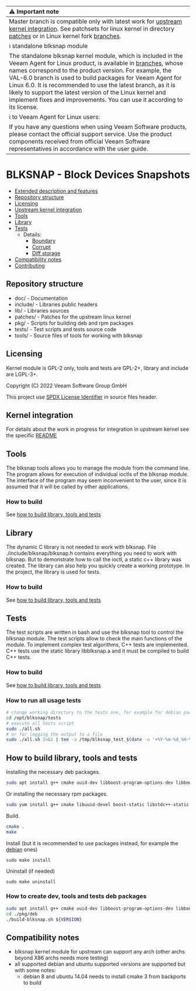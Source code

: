 | :warning: Important note |
|:---------------------------|
| Master branch is compatible only with latest work for [upstream kernel integration](https://github.com/veeam/blksnap/blob/master/doc/README-upstream-kernel.md#work-in-progress-and-news). See patchsets for linux kernel in directory [patches](https://github.com/veeam/blksnap/tree/master/patches) or in Linux kernel fork [branches](https://github.com/SergeiShtepa/linux/branches/all?query=blksnap).
| :information_source: standalone blksnap module |
| The standalone blksnap kernel module, which is included in the Veeam Agent for Linux product, is available in [branches](https://github.com/veeam/blksnap/branches/all?query=VAL), whose names correspond to the product version. For example, the VAL-6.0 branch is used to build packages for Veeam Agent for Linux 6.0. It is recommended to use the latest branch, as it is likely to support the latest version of the Linux kernel and implement fixes and improvements. You can use it according to its license. |
| :information_source: to Veeam Agent for Linux users: |
| If you have any questions when using Veeam Software products, please contact the official support service. Use the product components received from official Veeam Software representatives in accordance with the user guide. |


# BLKSNAP - Block Devices Snapshots

* [Extended description and features](doc/blksnap.md)
* [Repository structure](#repository-structure)
* [Licensing](#licensing)
* [Upstream kernel integration](#kernel-integration)
* [Tools](#tools)
* [Library](#library)
* [Tests](#tests)
  - Details:
    * [Boundary](doc/tests/boundary.md)
    * [Corrupt](doc/tests/corrupt.md)
    * [Diff storage](doc/tests/diff_storage.md)
* [Compatibility notes](#compatibility-notes)
* [Contributing](CONTRIBUTING.md)

## Repository structure

* doc/ - Documentation
* include/ - Libraries public headers
* lib/ - Libraries sources
* patches/ - Patches for the upstream linux kernel
* pkg/ - Scripts for building deb and rpm packages
* tests/ - Test scripts and tests source code
* tools/ - Source files of tools for working with blksnap

## Licensing

Kernel module is GPL-2 only, tools and tests are GPL-2+, library and include are LGPL-3+.

Copyright (C) 2022 Veeam Software Group GmbH

This project use [SPDX License Identifier](https://spdx.dev/ids/) in source files header.

## Kernel integration
For details about the work in progress for integration in upstream kernel see the
specific [README](https://github.com/veeam/blksnap/blob/master/doc/README-upstream-kernel.md)

## Tools
The blksnap tools allows you to manage the module from the command line.
The program allows for execution of individual ioctls of the blksnap module.
The interface of the program may seem inconvenient to the user,
since it is assumed that it will be called by other applications.
### How to build
See [how to build library, tools and tests](#how-to-build-library-tools-and-tests)

## Library
The dynamic C library is not needed to work with blksnap. File
./include/blksnap/blksnap.h contains everything you need to work with blksnap.
But to demonstrate how to call the ioctl, a static c++ library was created.
The library can also help you quickly create a working prototype.
In the project, the library is used for tests.
### How to build
See [how to build library, tools and tests](#how-to-build-library-tools-and-tests)

## Tests
The test scripts are written in bash and use the blksnap tool to control
the blksnap module. The test scripts allow to check the main functions of
the module. To implement complex test algorithms, С++ tests are implemented.
C++ tests use the static library libblksnap.a and it must be compiled to
build С++ tests.
### How to build
See [how to build library, tools and tests](#how-to-build-library-tools-and-tests)

### How to run all usage tests
``` bash
# change working directory to the tests one, for example for debian package is /opt/blksnap/tests
cd /opt/blksnap/tests
# execute all tests script
sudo ./all.sh
# or for logging the output to a file
sudo ./all.sh 2>&1 | tee -a /tmp/blksnap_test_$(date -u '+%Y-%m-%d_%H-%M-%S').log
```

## How to build library, tools and tests
Installing the necessary deb packages.
``` bash
sudo apt install g++ cmake uuid-dev libboost-program-options-dev libboost-filesystem-dev libssl-dev
```
Or installing the necessary rpm packages.
``` bash
sudo yum install g++ cmake libuuid-devel boost-static libstdc++-static openssl-static
```
Build.
``` bash
cmake .
make
```
Install (but it is recommended to use packages instead, for example the [debian](#how-to-create-dev-tools-and-tests-deb-packages) ones)
```
sudo make install
```
Uninstall (if needed)
```
sudo make uninstall
```

### How to create dev, tools and tests deb packages
``` bash
sudo apt install g++ cmake uuid-dev libboost-program-options-dev libboost-filesystem-dev libssl-dev debhelper
cd ./pkg/deb
./build-blksnap.sh ${VERSION}
```

## Compatibility notes
- blksnap kernel module for upstream can support any arch (other archs beyond X86 archs needs more testing)
- all supported debian and ubuntu supported versions are supported but with some notes:
  - debian 8 and ubuntu 14.04 needs to install cmake 3 from backports to build
